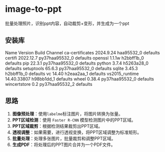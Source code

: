 # image-to-ppt
批量处理照片，识别ppt内容，自动裁剪+变形，并生成为一个ppt

## 安装库

Name                    Version                   Build  Channel
ca-certificates           2024.9.24            haa95532_0    defaults
certifi                   2022.12.7        py37haa95532_0    defaults
openssl                   1.1.1w               h2bbff1b_0    defaults
pip                       22.3.1           py37haa95532_0    defaults
python                    3.7.4                h5263a28_0    defaults
setuptools                65.6.3           py37haa95532_0    defaults
sqlite                    3.45.3               h2bbff1b_0    defaults
vc                        14.40                h2eaa2aa_1    defaults
vs2015_runtime            14.40.33807          h98bb1dd_1    defaults
wheel                     0.38.4           py37haa95532_0    defaults
wincertstore              0.2              py37haa95532_2    defaults

## 思路

1. **图像预处理**：使用`labelme`标注图片，将图片转换为张量。
2. **PPT区域检测**：使用 `Faster R-CNN` 模型检测图片中的PPT区域。
3. **PPT区域裁剪**：根据检测结果裁剪出PPT区域。
4. **透视调整**：如果需要，进行透视变换，将PPT区域调整为标准矩形。
5. **批量处理**：处理多张图片，批量裁剪和调整PPT区域。
6. **生成PDF**：将处理后的PPT图片合并为一个PDF文件。
